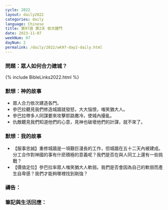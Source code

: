 ```yaml
---
cycle: 2022
layout: daily2022
categories: daily
language: Chinese
title: 第97週 第2天 依次建門
date: 2023-11-07
weekNum: 97
dayNum: 2
permalink: /daily/2022/wk97-day2-daily.html
---
```


### 問題：眾人如何合力建城？
 

{% include BibleLinks2022.html %}

### 默想：神的故事
+ 眾人合力依次建造各門。
+ 參巴拉聽見我們修造城牆就發怒，大大惱恨，嗤笑猶大人。
+ 參巴拉帶多人同謀要來攻擊耶路撒冷，使城內擾亂。
+ 仇敵聽見我們知道他們的心意，見神也破壞他們的計謀，就不來了。

### 默想：我的故事
+ 【服事忠誠】重修城牆是一項艱巨漫長的工作，但城牆在五十二天內被建成。分工合作對神國的事有什麽積極的意義呢？我們是否在與人同工上還有一些挑戰？
+ 【價值定位】參巴拉率眾人嗤笑猶大人軟弱。我們是否會因為自己的軟弱而產生自卑感？我們才能夠哪裡找到剛強？

### 禱告：

### 筆記與生活回應：
